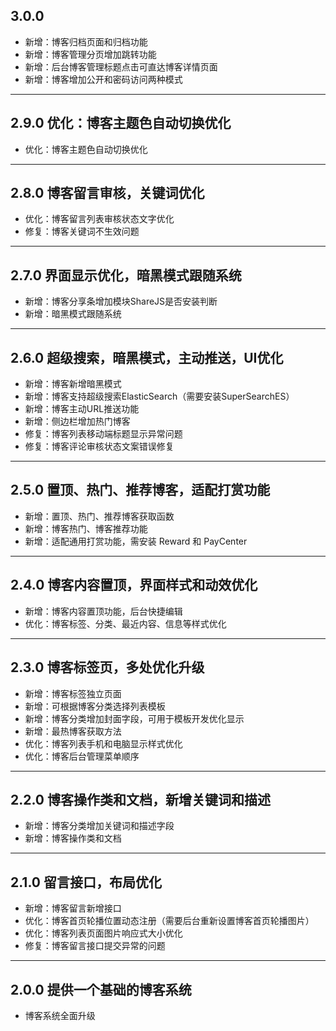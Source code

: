 ## 3.0.0

- 新增：博客归档页面和归档功能
- 新增：博客管理分页增加跳转功能
- 新增：后台博客管理标题点击可直达博客详情页面
- 新增：博客增加公开和密码访问两种模式

---

## 2.9.0 优化：博客主题色自动切换优化

- 优化：博客主题色自动切换优化

---

## 2.8.0 博客留言审核，关键词优化

- 优化：博客留言列表审核状态文字优化
- 修复：博客关键词不生效问题

---

## 2.7.0 界面显示优化，暗黑模式跟随系统

- 新增：博客分享条增加模块ShareJS是否安装判断
- 新增：暗黑模式跟随系统

---

## 2.6.0 超级搜索，暗黑模式，主动推送，UI优化

- 新增：博客新增暗黑模式
- 新增：博客支持超级搜索ElasticSearch（需要安装SuperSearchES）
- 新增：博客主动URL推送功能
- 新增：侧边栏增加热门博客
- 修复：博客列表移动端标题显示异常问题
- 修复：博客评论审核状态文案错误修复

---

## 2.5.0 置顶、热门、推荐博客，适配打赏功能

- 新增：置顶、热门、推荐博客获取函数
- 新增：博客热门、博客推荐功能
- 新增：适配通用打赏功能，需安装 Reward 和 PayCenter

---

## 2.4.0 博客内容置顶，界面样式和动效优化

- 新增：博客内容置顶功能，后台快捷编辑
- 优化：博客标签、分类、最近内容、信息等样式优化

---

## 2.3.0 博客标签页，多处优化升级

- 新增：博客标签独立页面
- 新增：可根据博客分类选择列表模板
- 新增：博客分类增加封面字段，可用于模板开发优化显示
- 新增：最热博客获取方法
- 优化：博客列表手机和电脑显示样式优化
- 优化：博客后台管理菜单顺序

---

## 2.2.0 博客操作类和文档，新增关键词和描述

- 新增：博客分类增加关键词和描述字段
- 新增：博客操作类和文档

---

## 2.1.0 留言接口，布局优化

- 新增：博客留言新增接口
- 优化：博客首页轮播位置动态注册（需要后台重新设置博客首页轮播图片）
- 优化：博客列表页面图片响应式大小优化
- 修复：博客留言接口提交异常的问题

---

## 2.0.0 提供一个基础的博客系统

- 博客系统全面升级

